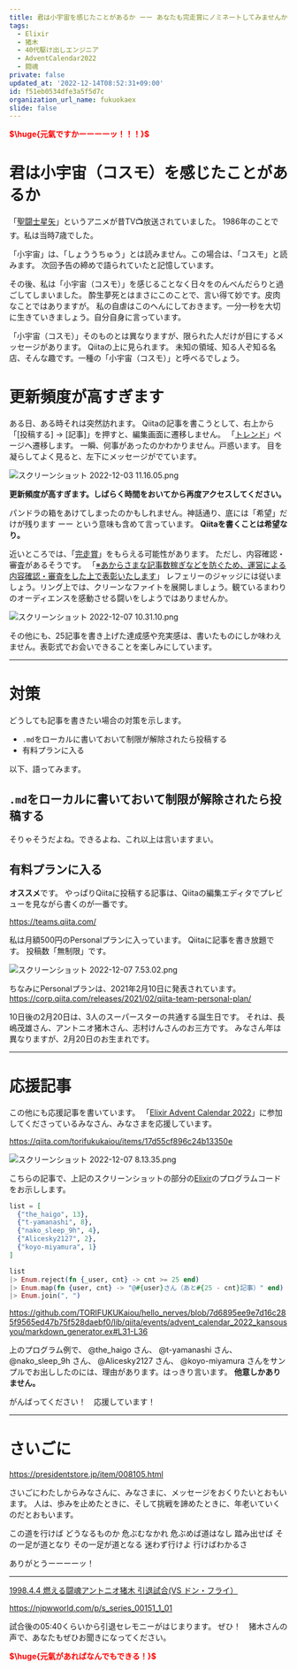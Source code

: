 ```yaml
---
title: 君は小宇宙を感じたことがあるか ーー あなたも完走賞にノミネートしてみませんか！
tags:
  - Elixir
  - 猪木
  - 40代駆け出しエンジニア
  - AdventCalendar2022
  - 闘魂
private: false
updated_at: '2022-12-14T08:52:31+09:00'
id: f51eb0534dfe3a5f5d7c
organization_url_name: fukuokaex
slide: false
---
```

<b><font color="red">$\huge{元氣ですかーーーーッ！！！}$</font></b>

# 君は小宇宙（コスモ）を感じたことがあるか


「[聖闘士星矢](https://ja.wikipedia.org/wiki/%E8%81%96%E9%97%98%E5%A3%AB%E6%98%9F%E7%9F%A2)」というアニメが昔TV:tv:放送されていました。
1986年のことです。私は当時7歳でした。

「小宇宙」は、「しょううちゅう」とは読みません。この場合は、「コスモ」と読みます。
次回予告の締めで語られていたと記憶しています。

その後、私は「小宇宙（コスモ）」を感じることなく日々をのんべんだらりと過ごしてしまいました。
酔生夢死とはまさにこのことで、言い得て妙です。皮肉なことではありますが。
私の自虐はこのへんにしておきます。一分一秒を大切に生きていきましょう。自分自身に言っています。

「小宇宙（コスモ）」そのものとは異なりますが、限られた人だけが目にするメッセージがあります。
Qiitaの上に見られます。
未知の領域、知る人ぞ知る名店、そんな趣です。一種の「小宇宙（コスモ）」と呼べるでしょう。

# 更新頻度が高すぎます

ある日、ある時それは突然訪れます。
Qiitaの記事を書こうとして、右上から「[投稿する] -> [記事]」を押すと、編集画面に遷移しません。
「[トレンド](https://qiita.com/trend)」ページへ遷移します。
一瞬、何事があったのかわかりません。戸惑います。
目を凝らしてよく見ると、左下にメッセージがでています。

![スクリーンショット 2022-12-03 11.16.05.png](https://qiita-image-store.s3.ap-northeast-1.amazonaws.com/0/131808/777c60d3-a5b9-992f-1939-5ac80564d2d4.png)

**更新頻度が高すぎます。しばらく時間をおいてから再度アクセスしてください。**


パンドラの箱をあけてしまったのかもしれません。神話通り、底には「希望」だけが残ります ーー という意味も含めて言っています。
**Qiitaを書くことは希望なり。**

近いところでは、「[完走賞](https://qiita.com/advent-calendar/2022/present-calendar)」をもらえる可能性があります。
ただし、内容確認・審査があるそうです。
「[※あからさまな記事数稼ぎなどを防ぐため、運営による内容確認・審査をした上で表彰いたします](https://blog.qiita.com/adventcalendar-2022-qiitapresents/)」
レフェリーのジャッジには従いましょう。リング上では、クリーンなファイトを展開しましょう。観ているまわりのオーディエンスを感動させる闘いをしようではありませんか。

![スクリーンショット 2022-12-07 10.31.10.png](https://qiita-image-store.s3.ap-northeast-1.amazonaws.com/0/131808/488547ff-ab1a-20a1-3680-dae3e89e5f2f.png)


その他にも、25記事を書き上げた達成感や充実感は、書いたものにしか味わえません。表彰式でお会いできることを楽しみにしています。

---

# 対策

どうしても記事を書きたい場合の対策を示します。

- `.md`をローカルに書いておいて制限が解除されたら投稿する
- 有料プランに入る

以下、語ってみます。

## `.md`をローカルに書いておいて制限が解除されたら投稿する

そりゃそうだよね。できるよね、これ以上は言いますまい。

## 有料プランに入る

**オススメ**です。
やっぱりQiitaに投稿する記事は、Qiitaの編集エディタでプレビューを見ながら書くのが一番です。

https://teams.qiita.com/

私は月額500円のPersonalプランに入っています。
Qiitaに記事を書き放題です。
投稿数「無制限」です。

![スクリーンショット 2022-12-07 7.53.02.png](https://qiita-image-store.s3.ap-northeast-1.amazonaws.com/0/131808/47b98a59-359e-2034-0654-47535bb713b1.png)

ちなみにPersonalプランは、2021年2月10日に発表されています。
https://corp.qiita.com/releases/2021/02/qiita-team-personal-plan/

10日後の2月20日は、3人のスーパースターの共通する誕生日です。
それは、長嶋茂雄さん、アントニオ猪木さん、志村けんさんのお三方です。
みなさん年は異なりますが、2月20日のお生まれです。

---

# 応援記事

この他にも応援記事を書いています。
「[Elixir Advent Calendar 2022](https://qiita.com/advent-calendar/2022/elixir)」に参加してくださっているみなさん、みなさまを応援しています。

https://qiita.com/torifukukaiou/items/17d55cf896c24b13350e

![スクリーンショット 2022-12-07 8.13.35.png](https://qiita-image-store.s3.ap-northeast-1.amazonaws.com/0/131808/64b1eaac-8138-85bb-34ec-e425c371f14a.png)


こちらの記事で、上記のスクリーンショットの部分の[Elixir](https://elixir-lang.org/)のプログラムコードをお示しします。

```elixir
list = [
  {"the_haigo", 13},
  {"t-yamanashi", 8},
  {"nako_sleep_9h", 4},
  {"Alicesky2127", 2},
  {"koyo-miyamura", 1}
]

list
|> Enum.reject(fn {_user, cnt} -> cnt >= 25 end)
|> Enum.map(fn {user, cnt} -> "@#{user}さん（あと#{25 - cnt}記事）" end)
|> Enum.join(", ")
```

https://github.com/TORIFUKUKaiou/hello_nerves/blob/7d6895ee9e7d16c285f9565ed47b75f528daebf0/lib/qiita/events/advent_calendar_2022_kansousyou/markdown_generator.ex#L31-L36

上のプログラム例で、 @the_haigo さん、 @t-yamanashi さん、 @nako_sleep_9h さん、 @Alicesky2127 さん、 @koyo-miyamura さんをサンプルでお出ししたのには、理由があります。はっきり言います。
**他意しかありません。**

がんばってください！　応援しています！

---

# さいごに

https://presidentstore.jp/item/008105.html

さいごにわたしからみなさんに、みなさまに、メッセージをおくりたいとおもいます。
人は、歩みを止めたときに、そして挑戦を諦めたときに、年老いていくのだとおもいます。

この道を行けば
どうなるものか
危ぶむなかれ
危ぶめば道はなし
踏み出せば
その一足が道となり
その一足が道となる
迷わず行けよ
行けばわかるさ

ありがとうーーーーッ！

---

[1998.4.4 燃える闘魂アントニオ猪木 引退試合(VS ドン・フライ）](https://njpwworld.com/p/s_series_00151_1_01)

https://njpwworld.com/p/s_series_00151_1_01

試合後の05:40くらいから引退セレモニーがはじまります。
ぜひ！　猪木さんの声で、あなたもぜひお聞きになってください。

<b><font color="red">$\huge{元氣があればなんでもできる！}$</font></b>

